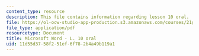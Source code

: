 ```yaml
---
content_type: resource
description: This file contains information regarding lesson 10 oral.
file: https://ol-ocw-studio-app-production.s3.amazonaws.com/courses/21g-104-chinese-iv-regular-spring-2004/11d55d3758f251ef6f782b4a49b119a1_MIT21G_104S04_Oral_10.pdf
file_type: application/pdf
resourcetype: Document
title: Microsoft Word - L. 10 oral
uid: 11d55d37-58f2-51ef-6f78-2b4a49b119a1
---
```

